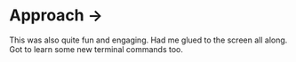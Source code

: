 # Approach -> 

This was also quite fun and engaging. Had me glued to the screen all along. Got to learn some new terminal commands too.
